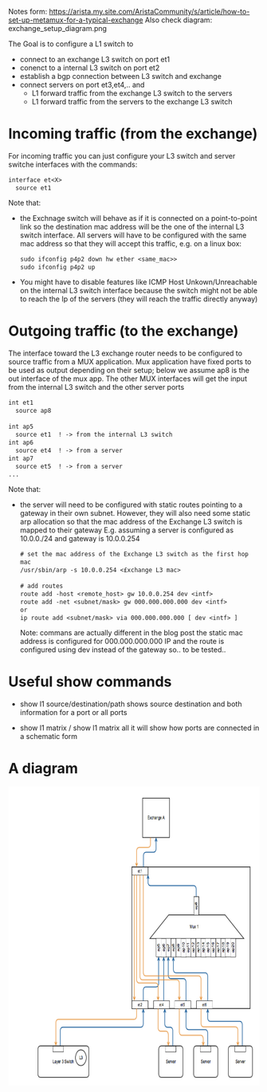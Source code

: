 Notes form: https://arista.my.site.com/AristaCommunity/s/article/how-to-set-up-metamux-for-a-typical-exchange
Also check diagram: exchange_setup_diagram.png

The Goal is to configure a L1 switch to
 - connect to an exchange L3 switch on port et1
 - conenct to a internal L3 switch on port et2
 - establish a bgp connection between L3 switch and exchange
 - connect servers on port et3,et4,.. and
    - L1 forward traffic from the exchange L3 switch to the servers
    - L1 forward traffic from the servers to the exchange L3 switch 
      

# Incoming traffic (from the exchange)

For incoming traffic you can just configure your L3 switch and server switche interfaces
with the commands:
```
interface et<X>
  source et1
```
Note that:  

* the Exchnage switch will behave as if it is connected on a point-to-point link
  so the destination mac address will be the one of the internal L3 switch interface.
  All servers will have to be configured with the same mac address so that they will 
  accept this traffic, e.g. on a linux box:
  ```
  sudo ifconfig p4p2 down hw ether <same_mac>>
  sudo ifconfig p4p2 up
  ```

* You might have to disable features like ICMP Host Unkown/Unreachable on the internal
  L3 switch interface because the switch might not be able to reach the Ip of the servers
  (they will reach the traffic directly anyway)



# Outgoing traffic (to the exchange)

The interface toward the L3 exchange router needs to be configured to source traffic 
from a MUX application. Mux application have fixed ports to be used as output depending 
on their setup; below we assume ap8 is the out interface of the mux app. The other MUX 
interfaces will get the input from the internal L3 switch and the other server ports

```
int et1
  source ap8

int ap5
  source et1  ! -> from the internal L3 switch
int ap6
  source et4  ! -> from a server
int ap7
  source et5  ! -> from a server
...  
```

Note that:  

*  the server will need to be configured with static routes pointing to a gateway 
   in their own subnet. However, they will also need some static arp allocation so 
   that the mac address of the Exchange L3 switch is mapped to their gateway
   E.g. assuming a server is configured as 10.0.0.<X>/24 and gateway is 10.0.0.254

   ```
   # set the mac address of the Exchange L3 switch as the first hop mac
   /usr/sbin/arp -s 10.0.0.254 <£xchange L3 mac>
   
   # add routes
   route add -host <remote_host> gw 10.0.0.254 dev <intf>
   route add -net <subnet/mask> gw 000.000.000.000 dev <intf>
   or 
   ip route add <subnet/mask> via 000.000.000.000 [ dev <intf> ]
   ```
   Note: commans are actually different in the blog post the static mac address is configured
   for 000.000.000.000 IP and the route is configured using dev <interface> instead of the gateway
   so.. to be tested..


# Useful show commands

*  show l1 source/destination/path
   shows source destination and both information for a port or all ports

*  show l1 matrix / show l1 matrix all
   it will show how ports are connected in a schematic form


# A diagram
<img src="exchange_setup_diagram.png" alt="PTP Message exchange" style="height: 600px; width:1000px;"/>